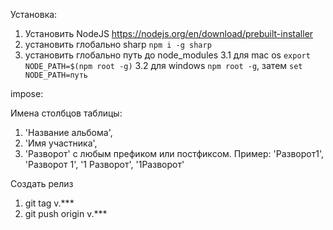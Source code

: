 Установка:

1. Установить NodeJS https://nodejs.org/en/download/prebuilt-installer
2. установить глобально sharp `npm i -g sharp`
3. установить глобально путь до node_modules
3.1 для mac os `export NODE_PATH=$(npm root -g)` 
3.2 для windows `npm root -g`, затем `set NODE_PATH=путь`

impose:

Имена столбцов таблицы:
1. 'Название альбома',
2. 'Имя участника',
3. 'Разворот' с любым префиком или постфиксом. Пример: 'Разворот1', 'Разворот 1', '1 Разворот', '1Разворот'

Создать релиз
1. git tag v.***
1. git push origin v.***